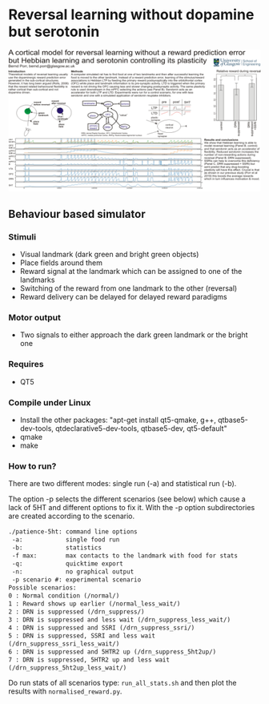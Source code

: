 # Reversal learning without dopamine but serotonin

![alt tag](bna/results_v4.png)

## Behaviour based simulator

### Stimuli

 * Visual landmark (dark green and bright green objects)
 * Place fields around them
 * Reward signal at the landmark which can be assigned to one of the landmarks
 * Switching of the reward from one landmark to the other (reversal)
 * Reward delivery can be delayed for delayed reward paradigms

### Motor output
 * Two signals to either approach the dark green landmark or the bright one

### Requires
 * QT5

### Compile under Linux
 * Install the other packages: "apt-get install qt5-qmake, g++, qtbase5-dev-tools, qtdeclarative5-dev-tools, qtbase5-dev, qt5-default"
 * qmake
 * make

### How to run?

There are two different modes: single run (-a) and statistical run (-b).

The option -p selects the different scenarios (see below) which cause a lack of
5HT and different options to fix it. With the -p option subdirectories are
created according to the scenario.

```
./patience-5ht: command line options
 -a:            single food run
 -b:            statistics
 -f max:        max contacts to the landmark with food for stats
 -q:            quicktime export
 -n:            no graphical output
 -p scenario #: experimental scenario
Possible scenarios:
0 : Normal condition (/normal/)
1 : Reward shows up earlier (/normal_less_wait/)
2 : DRN is suppressed (/drn_suppress/)
3 : DRN is suppressed and less wait (/drn_suppress_less_wait/)
4 : DRN is suppressed and SSRI (/drn_suppress_ssri/)
5 : DRN is suppressed, SSRI and less wait (/drn_suppress_ssri_less_wait/)
6 : DRN is suppressed and 5HTR2 up (/drn_suppress_5ht2up/)
7 : DRN is suppressed, 5HTR2 up and less wait (/drn_suppress_5ht2up_less_wait/)
```

Do run stats of all scenarios type:
```run_all_stats.sh``` and then plot the results with
```normalised_reward.py```.
